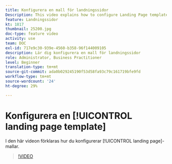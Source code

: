 ```yaml
---
title: Konfigurera en mall för landningssidor
Description: This video explains how to configure Landing Page templates in Adobe Campaign Standard.
feature: Landningssidor
kt: 1817
thumbnail: 25200.jpg
doc-type: feature video
activity: use
team: DOC
exl-id: 717e9c30-939e-4560-b358-96f144009105
description: Lär dig konfigurera en mall för landningssidor
role: Administrator, Business Practitioner
level: Beginner
translation-type: tm+mt
source-git-commit: ada0b029245190f53d58fa93c79c161719bfe9fd
workflow-type: tm+mt
source-wordcount: '24'
ht-degree: 29%

---
```


# Konfigurera en [!UICONTROL landing page template]

I den här videon förklaras hur du konfigurerar [!UICONTROL landing page]-mallar.

>[!VIDEO](https://video.tv.adobe.com/v/25200/?quality=12)
